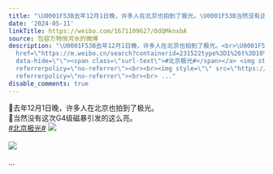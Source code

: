 ```yaml
---
title: "\U0001F53B去年12月1日晚，许多人在北京也拍到了极光。\U0001F53B当然没有这次G4级磁暴引发的这么亮。#北京极光# [图片][图片]"
date: '2024-05-11'
linkTitle: https://weibo.com/1671109627/OdQMknxbA
source: 包容万物恒河水的微博
description: "\U0001F53B去年12月1日晚，许多人在北京也拍到了极光。<br>\U0001F53B当然没有这次G4级磁暴引发的这么亮。<br><a
  href=\"https://m.weibo.cn/search?containerid=231522type%3D1%26t%3D10%26q%3D%23%E5%8C%97%E4%BA%AC%E6%9E%81%E5%85%89%23&amp;extparam=%23%E5%8C%97%E4%BA%AC%E6%9E%81%E5%85%89%23\"
  data-hide=\"\"><span class=\"surl-text\">#北京极光#</span></a> <img style=\"\" src=\"https://tvax2.sinaimg.cn/large/639b1bfbly1hpm2gxtwbpj20770b3jsy.jpg\"
  referrerpolicy=\"no-referrer\"><br><br><img style=\"\" src=\"https://tvax4.sinaimg.cn/large/639b1bfbly1hpm2hw70orj20hp0ui4bq.jpg\"
  referrerpolicy=\"no-referrer\"><br><br> ..."
disable_comments: true
---
```

🔻去年12月1日晚，许多人在北京也拍到了极光。<br>🔻当然没有这次G4级磁暴引发的这么亮。<br><a href="https://m.weibo.cn/search?containerid=231522type%3D1%26t%3D10%26q%3D%23%E5%8C%97%E4%BA%AC%E6%9E%81%E5%85%89%23&amp;extparam=%23%E5%8C%97%E4%BA%AC%E6%9E%81%E5%85%89%23" data-hide=""><span class="surl-text">#北京极光#</span></a> <img style="" src="https://tvax2.sinaimg.cn/large/639b1bfbly1hpm2gxtwbpj20770b3jsy.jpg" referrerpolicy="no-referrer"><br><br><img style="" src="https://tvax4.sinaimg.cn/large/639b1bfbly1hpm2hw70orj20hp0ui4bq.jpg" referrerpolicy="no-referrer"><br><br> ...